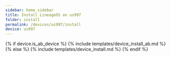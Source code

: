 ```yaml
---
sidebar: home_sidebar
title: Install LineageOS on us997
folder: install
permalink: /devices/us997/install
device: us997
---
```

{% if device.is_ab_device %}
{% include templates/device_install_ab.md %}
{% else %}
{% include templates/device_install.md %}
{% endif %}
